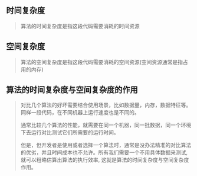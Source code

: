 ## 时间复杂度

> 算法的时间复杂度是指这段代码需要消耗的时间资源

## 空间复杂度

> 算法的空间复杂度是指这段代码需要消耗的空间资源(空间资源通常是指占用的内存)

## 算法的时间复杂度与空间复杂度的作用

> 对比几个算法的好坏需要结合使用场景，比如数据量，内存，数据特征等。同样一段代码，在不同机器上运行速度也是不同的。
>
> 通常比较几个算法的性能，就需要在同一个机器，同一批数据，同一个环境下去运行对比测试它们所需要的运行时间。
>
> 但是，但开发者是使用或者选择一个算法时，通常是没办法精准的对比算法的优劣，并且时间成本也不允许。所有我们需要一个不用具体数据来测试, 就可以粗略估算出算法的执行效率, 这就是算法的时间复杂度与空间复杂度作用。